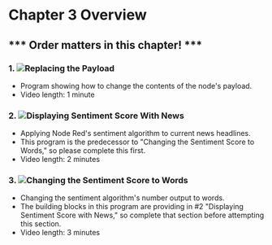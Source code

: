 # Chapter 3 Overview

## *** Order matters in this chapter! ***

### 1. ![Replacing the Payload](https://github.ibm.com/L-Gamerman/NodeRedEducation/tree/master/Chapter%203%20-%20Beginner%20Flows/1.%20Replacing%20the%20Payload)

- Program showing how to change the contents of the node's payload. 
- Video length: 1 minute

### 2. ![Displaying Sentiment Score With News](https://github.ibm.com/L-Gamerman/NodeRedEducation/tree/master/Chapter%203%20-%20Beginner%20Flows/2.%20Displaying%20Sentiment%20Score%20With%20News)

- Applying Node Red's sentiment algorithm to current news headlines.
- This program is the predecessor to "Changing the Sentiment Score to Words," so please complete this first. 
- Video length: 2 minutes

### 3. ![Changing the Sentiment Score to Words](https://github.ibm.com/L-Gamerman/NodeRedEducation/tree/master/Chapter%203%20-%20Beginner%20Flows/3.%20Changing%20the%20Sentiment%20Score%20to%20Words)

- Changing the sentiment algorithm's number output to words. 
- The building blocks in this program are providing in #2 "Displaying Sentiment Score with News," so complete that section before attempting this section.
- Video length: 3 minutes
